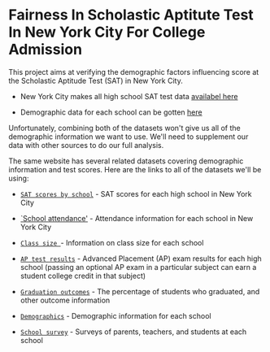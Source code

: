 # Fairness In Scholastic Aptitute Test In New York City For College Admission

This project aims at verifying the  demographic factors influencing  score at the Scholastic Aptitude Test (SAT) in New York City.


* New York City makes all high school SAT test data [availabel here](https://data.cityofnewyork.us/Education/2012-SAT-Results/f9bf-2cp4)


* Demographic data for each school can be gotten [here](https://data.cityofnewyork.us/Education/2014-2015-DOE-High-School-Directory/n3p6-zve2)

Unfortunately, combining both of the datasets won't give us all of the demographic information we want to use. We'll need to supplement our data with other sources to do our full analysis.

The same website has several related datasets covering demographic information and test scores. Here are the links to all of the datasets we'll be using:


* [`SAT scores by school`](https://data.cityofnewyork.us/Education/2012-SAT-Results/f9bf-2cp4) - SAT scores for each high school in New York City


* [`School attendance'](https://data.cityofnewyork.us/Education/2010-2011-School-Attendance-and-Enrollment-Statist/7z8d-msnt) - Attendance information for each school in New York City


* [`Class size `](https://data.cityofnewyork.us/Education/2010-2011-Class-Size-School-level-detail/urz7-pzb3)- Information on class size for each school


* [`AP test results`](https://data.cityofnewyork.us/Education/2010-AP-College-Board-School-Level-Results/itfs-ms3e) - Advanced Placement (AP) exam results for each high school (passing an optional AP exam in a particular subject can earn a student college credit in that subject)


* [`Graduation outcomes`](https://data.cityofnewyork.us/Education/2005-2010-Graduation-Outcomes-School-Level/vh2h-md7a) - The percentage of students who graduated, and other outcome information

* [`Demographics`](https://data.cityofnewyork.us/Education/2006-2012-School-Demographics-and-Accountability-S/ihfw-zy9j) - Demographic information for each school

* [`School survey`](https://data.cityofnewyork.us/Education/2011-NYC-School-Survey/mnz3-dyi8) - Surveys of parents, teachers, and students at each school

